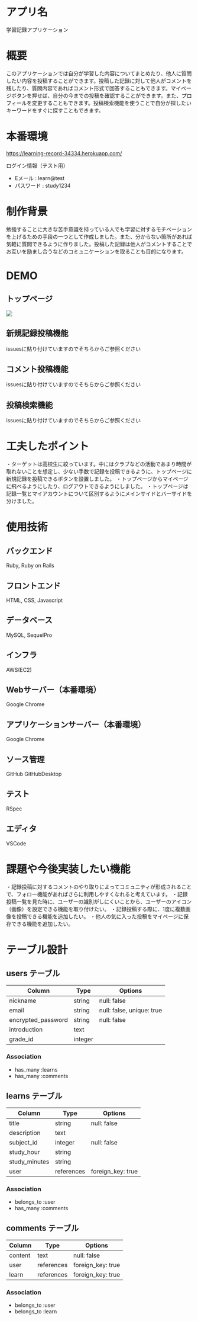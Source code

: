 # アプリ名

学習記録アプリケーション

# 概要

このアプリケーションでは自分が学習した内容についてまとめたり、他人に質問したい内容を投稿することができます。投稿した記録に対して他人がコメントを残したり、質問内容であればコメント形式で回答することもできます。マイページボタンを押せば、自分の今までの投稿を確認することができます。また、プロフィールを変更することもできます。投稿検索機能を使うことで自分が探したいキーワードをすぐに探すこともできます。

# 本番環境

<https://learning-record-34334.herokuapp.com/>

ログイン情報（テスト用）

- Eメール : learn@test
- パスワード : study1234

# 制作背景

勉強することに大きな苦手意識を持っている人でも学習に対するモチベーションを上げるための手段の一つとして作成しました。また、分からない箇所があれば気軽に質問できるように作りました。投稿した記録は他人がコメントすることでお互いを励まし合うなどのコミュニケーションを取ることも目的になります。

# DEMO

## トップページ

<img src="https://i.gyazo.com/62a478bf998c2757c3ad0144839c1eb5.png">

## 新規記録投稿機能

issuesに貼り付けていますのでそちらからご参照ください

## コメント投稿機能

issuesに貼り付けていますのでそちらからご参照ください

## 投稿検索機能

issuesに貼り付けていますのでそちらからご参照ください

# 工夫したポイント

・ターゲットは高校生に絞っています。中にはクラブなどの活動であまり時間が取れないことを想定し、少ない手数で記録を投稿できるように、トップページに新規記録を投稿できるボタンを設置しました。
・トップページからマイページに飛べるようにしたり、ログアウトできるようにしました。
・トップページは記録一覧とマイアカウントについて区別するようにメインサイドとバーサイドを分けました。

# 使用技術

## バックエンド

Ruby, Ruby on Rails

## フロントエンド

HTML, CSS, Javascript

## データベース

MySQL, SequelPro

## インフラ

AWS(EC2)

## Webサーバー（本番環境）

Google Chrome

## アプリケーションサーバー（本番環境）

Google Chrome

## ソース管理

GitHub GitHubDesktop

## テスト

RSpec

## エディタ

VSCode

# 課題や今後実装したい機能

・記録投稿に対するコメントのやり取りによってコミュニティが形成されることで、フォロー機能があればさらに利用しやすくなれると考えています。
・記録投稿一覧を見た時に、ユーザーの識別がしにくいことから、ユーザーのアイコン（画像）を設定できる機能を取り付けたい。
・記録投稿する際に、1度に複数画像を投稿できる機能を追加したい。
・他人の気に入った投稿をマイページに保存できる機能を追加したい。

# テーブル設計

## users テーブル

| Column             | Type    | Options                   |
| ------------------ | ------- | ------------------------- |
| nickname           | string  | null: false               |
| email              | string  | null: false, unique: true |
| encrypted_password | string  | null: false               |
| introduction       | text    |                           |
| grade_id           | integer |                           |

### Association

- has_many :learns
- has_many :comments

## learns テーブル

| Column        | Type       | Options           |
| ------------- | ---------- | ----------------- |
| title         | string     | null: false       |
| description   | text       |                   |
| subject_id    | integer    | null: false       |
| study_hour    | string     |                   |
| study_minutes | string     |                   |
| user          | references | foreign_key: true |

### Association

- belongs_to :user
- has_many :comments

## comments テーブル

| Column  | Type       | Options           |
| ------- | ---------- | ----------------- |
| content | text       | null: false       |
| user    | references | foreign_key: true |
| learn   | references | foreign_key: true |

### Association

- belongs_to :user
- belongs_to :learn
